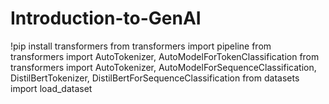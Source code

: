 # Introduction-to-GenAI
!pip install transformers
from transformers import pipeline
from transformers import AutoTokenizer, AutoModelForTokenClassification
from transformers import AutoTokenizer, AutoModelForSequenceClassification, DistilBertTokenizer, DistilBertForSequenceClassification
from datasets import load_dataset
